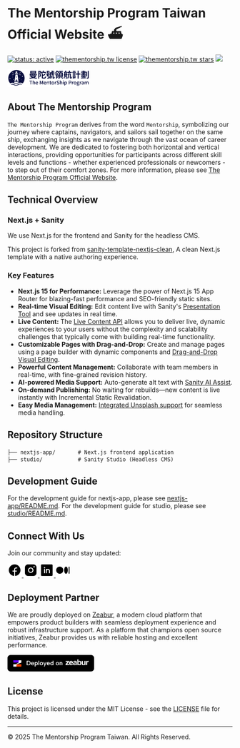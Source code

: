 # The Mentorship Program Taiwan Official Website ⛴️

<p>
  <a href="https://opensource.twitter.dev/status/#active"><img src="https://opensource.twitter.dev/status/active.svg" alt="status: active" /></a>
  <a href="https://github.com/thementorship-tw/thementorship.tw/blob/main/LICENSE" target="blank"><img src="https://img.shields.io/github/license/thementorship-tw/thementorship.tw?style=flat-square" alt="thementorship.tw license" /></a>
  <a href="https://github.com/thementorship-tw/thementorship.tw/stargazers" target="blank"><img src="https://img.shields.io/github/stars/thementorship-tw/thementorship.tw?style=flat-square" alt="thementorship.tw stars"/></a>
  <a href="https://thementorship.tw" target="blank"><img src="https://img.shields.io/website?url=https%3A%2F%2Fthementorship.tw&logo=github&style=flat-square" /></a>
</p>

<img src="nextjs-app/public/images/program-logo/logo-header.png" alt="thementorship-logo" width="182" height="40" />

## About The Mentorship Program

`The Mentorship Program` derives from the word `Mentorship`, symbolizing our journey where captains, navigators, and sailors sail together on the same ship, exchanging insights as we navigate through the vast ocean of career development. We are dedicated to fostering both horizontal and vertical interactions, providing opportunities for participants across different skill levels and functions - whether experienced professionals or newcomers - to step out of their comfort zones. For more information, please see [The Mentorship Program Official Website](https://thementorship.tw).

## Technical Overview

### Next.js + Sanity

We use Next.js for the frontend and Sanity for the headless CMS.

This project is forked from [sanity-template-nextjs-clean](https://github.com/sanity-io/sanity-template-nextjs-clean), A clean Next.js template with a native authoring experience.

### Key Features

- **Next.js 15 for Performance:** Leverage the power of Next.js 15 App Router for blazing-fast performance and SEO-friendly static sites.
- **Real-time Visual Editing:** Edit content live with Sanity's [Presentation Tool](https://www.sanity.io/docs/presentation) and see updates in real time.
- **Live Content:** The [Live Content API](https://www.sanity.io/live) allows you to deliver live, dynamic experiences to your users without the complexity and scalability challenges that typically come with building real-time functionality.
- **Customizable Pages with Drag-and-Drop:** Create and manage pages using a page builder with dynamic components and [Drag-and-Drop Visual Editing](https://www.sanity.io/visual-editing-for-structured-content).
- **Powerful Content Management:** Collaborate with team members in real-time, with fine-grained revision history.
- **AI-powered Media Support:** Auto-generate alt text with [Sanity AI Assist](https://www.sanity.io/ai-assist).
- **On-demand Publishing:** No waiting for rebuilds—new content is live instantly with Incremental Static Revalidation.
- **Easy Media Management:** [Integrated Unsplash support](https://www.sanity.io/plugins/sanity-plugin-asset-source-unsplash) for seamless media handling.

## Repository Structure

```
├── nextjs-app/       # Next.js frontend application
├── studio/           # Sanity Studio (Headless CMS)
```

## Development Guide

For the development guide for nextjs-app, please see [nextjs-app/README.md](nextjs-app/README.md).
For the development guide for studio, please see [studio/README.md](studio/README.md).

## Connect With Us

Join our community and stay updated:

<a href="https://www.facebook.com/thementorshiptaiwan" target="_blank">
  <img src="nextjs-app/public/images/social-media/facebook-filled.svg" alt="facebook-logo" width="32" height="32" />
</a>
<a href="https://www.instagram.com/thementorshiptaiwan/" target="_blank">
  <img src="nextjs-app/public/images/social-media/instagram-filled.svg" alt="instagram-logo" width="32" height="32" />
</a>
<a href="https://www.linkedin.com/company/the-mentorship-taiwan/posts" target="_blank">
  <img src="nextjs-app/public/images/social-media/linkedin-filled.svg" alt="linkedin-logo" width="32" height="32" />
</a>
<a href="https://thementorshiptaiwan.medium.com/" target="_blank">
  <img src="nextjs-app/public/images/social-media/medium-filled.svg" alt="medium-logo" width="32" height="32" />
</a>

## Deployment Partner

We are proudly deployed on [Zeabur](https://zeabur.com), a modern cloud platform that empowers product builders with seamless deployment experience and robust infrastructure support. As a platform that champions open source initiatives, Zeabur provides us with reliable hosting and excellent performance.

<a href="https://zeabur.com" target="_blank">
  <img src="nextjs-app/public/images/deployed-on-zeabur.png" alt="Deployed on Zeabur" width="194" height="37"/>
</a>

## License

This project is licensed under the MIT License - see the [LICENSE](LICENSE) file for details.

---

© 2025 The Mentorship Program Taiwan. All Rights Reserved.
